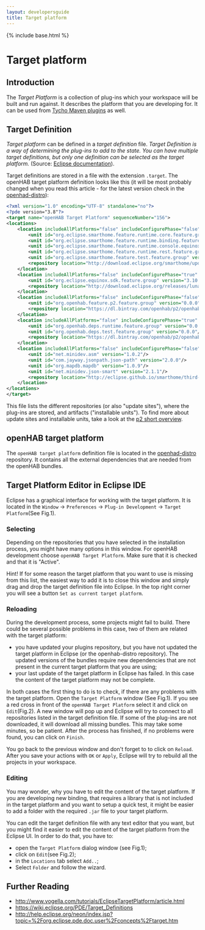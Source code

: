 ```yaml
---
layout: developersguide
title: Target platform
---
```


{% include base.html %}

Target platform
=====

## Introduction

The *Target Platform* is a collection of plug-ins which your workspace will be built and run against. It describes the platform that you are developing for. It can be used from [Tycho Maven plugins](tycho.html) as well.

## Target Definition

*Target platform* can be defined in a *target definition* file. *Target Definition is a way of determining the plug-ins to add to the state. You can have multiple target definitions, but only one definition can be selected as the target platform.* (Source: [Eclipse documentation][target-platform]).

Target definitions are stored in a file with the extension `.target`. The openHAB target platform definition looks like this (it will be most probably changed when you read this article - for the latest version check in the [openhad-distro](https://github.com/openhab/openhab-distro/blob/master/launch/openhab.target)):

```xml
<?xml version="1.0" encoding="UTF-8" standalone="no"?>
<?pde version="3.8"?>
<target name="openHAB Target Platform" sequenceNumber="156">
<locations>
	<location includeAllPlatforms="false" includeConfigurePhase="false" includeMode="planner" includeSource="true" type="InstallableUnit">
		<unit id="org.eclipse.smarthome.feature.runtime.core.feature.group" version="0.0.0"/>
		<unit id="org.eclipse.smarthome.feature.runtime.binding.feature.group" version="0.0.0"/>
		<unit id="org.eclipse.smarthome.feature.runtime.console.equinox.feature.group" version="0.0.0"/>
		<unit id="org.eclipse.smarthome.feature.runtime.rest.feature.group" version="0.0.0"/>
		<unit id="org.eclipse.smarthome.feature.test.feature.group" version="0.0.0"/>
		<repository location="http://download.eclipse.org/smarthome/updates-stable/"/>
	</location>
	<location includeAllPlatforms="false" includeConfigurePhase="true" includeMode="planner" includeSource="true" type="InstallableUnit">
		<unit id="org.eclipse.equinox.sdk.feature.group" version="3.10.2.v20150204-1316"/>
		<repository location="http://download.eclipse.org/releases/luna/201502271000"/>
	</location>
	<location includeAllPlatforms="false" includeConfigurePhase="false" includeMode="planner" includeSource="true" type="InstallableUnit">
		<unit id="org.openhab.feature.p2.feature.group" version="0.0.0"/>
		<repository location="https://dl.bintray.com/openhab/p2/openhab-core/2.0.0.x"/>
	</location>
	<location includeAllPlatforms="false" includeConfigurePhase="true" includeMode="planner" includeSource="true" type="InstallableUnit">
		<unit id="org.openhab.deps.runtime.feature.group" version="0.0.0"/>
		<unit id="org.openhab.deps.test.feature.group" version="0.0.0"/>
		<repository location="https://dl.bintray.com/openhab/p2/openhab-deps-repo/1.0.6"/>
	</location>
	<location includeAllPlatforms="false" includeConfigurePhase="false" includeMode="planner" includeSource="true" type="InstallableUnit">
		<unit id="net.minidev.asm" version="1.0.2"/>
		<unit id="com.jayway.jsonpath.json-path" version="2.0.0"/>
		<unit id="org.mapdb.mapdb" version="1.0.9"/>
		<unit id="net.minidev.json-smart" version="2.1.1"/>
		<repository location="http://eclipse.github.io/smarthome/third-party/target/repository"/>
	</location>
</locations>
</target>
```

This file lists the different repositories (or also "update sites"), where the plug-ins are stored, and artifacts ("installable units"). To find more about update sites and installable units, take a look at the [p2 short overview](equinox.html#vi-p2).

## openHAB target platform

The `openHAB target platform` definition file is located in the [openhad-distro](https://github.com/openhab/openhab-distro/blob/master/launch/openhab.target) repository. It contains all the external dependencies that are needed from the openHAB bundles.

## Target Platform Editor in Eclipse IDE

Eclipse has a graphical interface for working with the target platform. It is located in the `Window` -> `Preferences` -> `Plug-in Development` -> `Target Platform`(See Fig.1).

### Selecting

Depending on the repositories that you have selected in the installation process, you might have many options in this window. For openHAB development choose `openHAB Target Platform`. Make sure that it is checked and that it is "Active".

   Hint! If for some reason the target platform that you want to use is missing from this list, the easiest way to add it is to close this window and simply drag and drop the target definition file into Eclipse. In the top right corner you will see a button `Set as current target platform`. 

### Reloading 

During the development process, some projects might fail to build. There could be several possible problems in this case, two of them are related with the target platform:

- you have updated your plugins repository, but you have not updated the target platform in Eclipse (or the openhab-distro repository). The updated versions of the bundles require new dependencies that are not present in the current target platform that you are using;
- your last update of the target platform in Eclipse has failed. In this case the content of the target platform may not be complete. 

In both cases the first thing to do is to check, if there are any problems with the target platform. Open the `Target Platform` window (See Fig.1). If you see a red cross in front of the `openHAB Target Platform` select it and click on `Edit`(Fig.2). A new window will pop up and Eclipse will try to connect to all repositories listed in the target definition file. If some of the plug-ins are not downloaded, it will download all missing bundles. This may take some minutes, so be patient. After the process has finished, if no problems were found, you can click on `Finish`.

You go back to the previous window and don't forget to to click on `Reload`. After you save your actions with `OK` or `Apply`, Eclipse will try to rebuild all the projects in your workspace.
 
### Editing 

You may wonder, why you have to edit the content of the target platform. If you are developing new binding, that requires a library that is not included in the target platform and you want to setup a quick test, it might be easier to add a folder with the required `.jar` file to your target platform. 

You can edit the target definition file with any text editor that you want, but you might find it easier to edit the content of the target platform from the Eclipse UI. In order to do that, you have to:

- open the `Target Platform` dialog window (see Fig.1);
- click on `Edit`(see Fig.2);
- in the `Locations` tab select `Add..`;
- Select `Folder` and follow the wizard.


## Further Reading

- <http://www.vogella.com/tutorials/EclipseTargetPlatform/article.html>
- <https://wiki.eclipse.org/PDE/Target_Definitions>
- <http://help.eclipse.org/neon/index.jsp?topic=%2Forg.eclipse.pde.doc.user%2Fconcepts%2Ftarget.htm>

[target-platform]: http://help.eclipse.org/mars/index.jsp?topic=%2Forg.eclipse.pde.doc.user%2Fconcepts%2Ftarget.htm